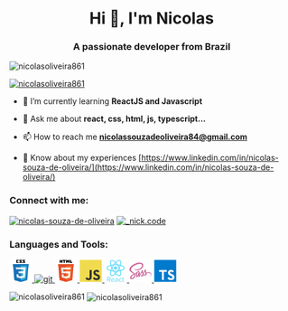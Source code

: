 <h1 align="center">Hi 👋, I'm Nicolas</h1>
<h3 align="center">A passionate developer from Brazil</h3>

<p align="left"> <img src="https://komarev.com/ghpvc/?username=nicolasoliveira861&label=Profile%20views&color=0e75b6&style=flat" alt="nicolasoliveira861" /> </p>

<p align="left"> <a href="https://github.com/ryo-ma/github-profile-trophy"><img src="https://github-profile-trophy.vercel.app/?username=nicolasoliveira861" alt="nicolasoliveira861" /></a> </p>

- 🌱 I’m currently learning **ReactJS and Javascript**

- 💬 Ask me about **react, css, html, js, typescript...**

- 📫 How to reach me **nicolassouzadeoliveira84@gmail.com**

- 📄 Know about my experiences [https://www.linkedin.com/in/nicolas-souza-de-oliveira/](https://www.linkedin.com/in/nicolas-souza-de-oliveira/)

<h3 align="left">Connect with me:</h3>
<p align="left">
<a href="https://linkedin.com/in/nicolas-souza-de-oliveira" target="blank"><img align="center" src="https://raw.githubusercontent.com/rahuldkjain/github-profile-readme-generator/master/src/images/icons/Social/linked-in-alt.svg" alt="nicolas-souza-de-oliveira" height="30" width="40" /></a>
<a href="https://instagram.com/_nick.code" target="blank"><img align="center" src="https://raw.githubusercontent.com/rahuldkjain/github-profile-readme-generator/master/src/images/icons/Social/instagram.svg" alt="_nick.code" height="30" width="40" /></a>
</p>

<h3 align="left">Languages and Tools:</h3>
<p align="left"> <a href="https://www.w3schools.com/css/" target="_blank" rel="noreferrer"> <img src="https://raw.githubusercontent.com/devicons/devicon/master/icons/css3/css3-original-wordmark.svg" alt="css3" width="40" height="40"/> </a> <a href="https://git-scm.com/" target="_blank" rel="noreferrer"> <img src="https://www.vectorlogo.zone/logos/git-scm/git-scm-icon.svg" alt="git" width="40" height="40"/> </a> <a href="https://www.w3.org/html/" target="_blank" rel="noreferrer"> <img src="https://raw.githubusercontent.com/devicons/devicon/master/icons/html5/html5-original-wordmark.svg" alt="html5" width="40" height="40"/> </a> <a href="https://developer.mozilla.org/en-US/docs/Web/JavaScript" target="_blank" rel="noreferrer"> <img src="https://raw.githubusercontent.com/devicons/devicon/master/icons/javascript/javascript-original.svg" alt="javascript" width="40" height="40"/> </a> <a href="https://reactjs.org/" target="_blank" rel="noreferrer"> <img src="https://raw.githubusercontent.com/devicons/devicon/master/icons/react/react-original-wordmark.svg" alt="react" width="40" height="40"/> </a> <a href="https://sass-lang.com" target="_blank" rel="noreferrer"> <img src="https://raw.githubusercontent.com/devicons/devicon/master/icons/sass/sass-original.svg" alt="sass" width="40" height="40"/> </a> <a href="https://www.typescriptlang.org/" target="_blank" rel="noreferrer"> <img src="https://raw.githubusercontent.com/devicons/devicon/master/icons/typescript/typescript-original.svg" alt="typescript" width="40" height="40"/> </a> </p>

<p><img align="left" src="https://github-readme-stats.vercel.app/api/top-langs?username=nicolasoliveira861&show_icons=true&locale=en&layout=compact" alt="nicolasoliveira861" /></p>

<p>&nbsp;<img align="center" src="https://github-readme-stats.vercel.app/api?username=nicolasoliveira861&show_icons=true&locale=en" alt="nicolasoliveira861" /></p>
